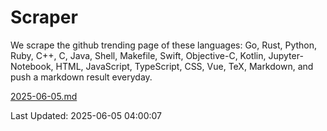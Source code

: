 # Scraper

We scrape the github trending page of these languages: Go, Rust, Python, Ruby, C++, C, Java, Shell, Makefile, Swift, Objective-C, Kotlin, Jupyter-Notebook, HTML, JavaScript, TypeScript, CSS, Vue, TeX, Markdown, and push a markdown result everyday.

[2025-06-05.md](https://github.com/yangwenmai/github-trending-backup/blob/master/2025-06-05.md)

Last Updated: 2025-06-05 04:00:07